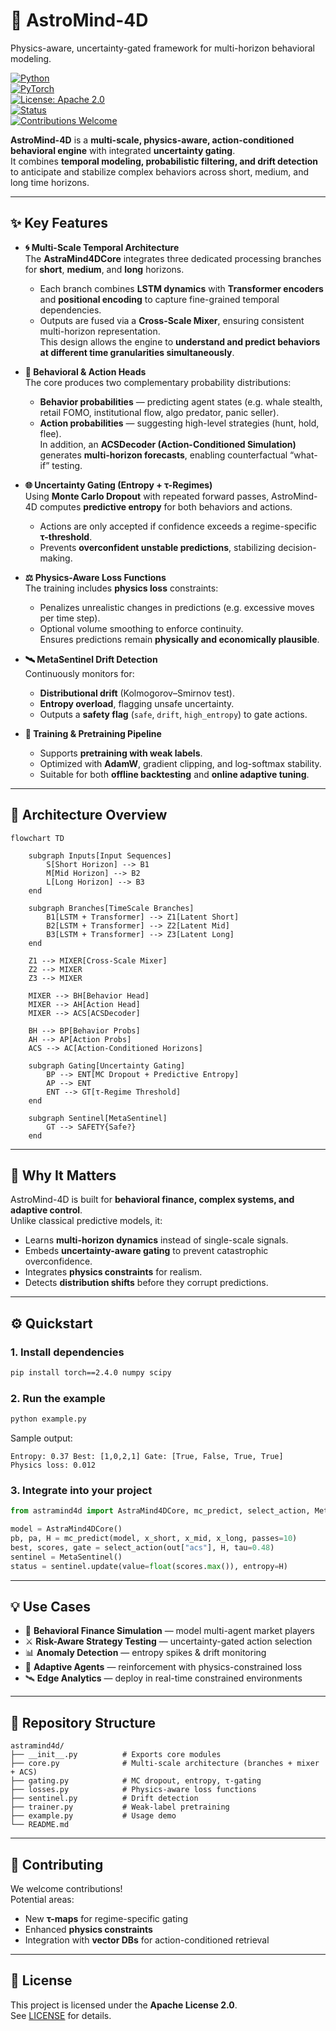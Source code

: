 # 🌌 AstroMind-4D 
Physics-aware, uncertainty-gated framework for multi-horizon behavioral modeling.

[![Python](https://img.shields.io/badge/python-3.11%2B-blue.svg?logo=python)](https://www.python.org/)  
[![PyTorch](https://img.shields.io/badge/PyTorch-2.4+-EE4C2C.svg?logo=pytorch)](https://pytorch.org/)  
[![License: Apache 2.0](https://img.shields.io/badge/License-Apache_2.0-green.svg)](./LICENSE)  
[![Status](https://img.shields.io/badge/status-Experimental-orange)]()  
[![Contributions Welcome](https://img.shields.io/badge/contributions-welcome-brightgreen.svg)](./CONTRIBUTING.md)  

**AstroMind-4D** is a **multi-scale, physics-aware, action-conditioned behavioral engine** with integrated **uncertainty gating**.  
It combines **temporal modeling, probabilistic filtering, and drift detection** to anticipate and stabilize complex behaviors across short, medium, and long time horizons.  

---

## ✨ Key Features  

- **🌀 Multi-Scale Temporal Architecture**  
  The **AstraMind4DCore** integrates three dedicated processing branches for **short**, **medium**, and **long** horizons.  
  - Each branch combines **LSTM dynamics** with **Transformer encoders** and **positional encoding** to capture fine-grained temporal dependencies.  
  - Outputs are fused via a **Cross-Scale Mixer**, ensuring consistent multi-horizon representation.  
  This design allows the engine to **understand and predict behaviors at different time granularities simultaneously**.  

- **🔮 Behavioral & Action Heads**  
  The core produces two complementary probability distributions:  
  - **Behavior probabilities** — predicting agent states (e.g. whale stealth, retail FOMO, institutional flow, algo predator, panic seller).  
  - **Action probabilities** — suggesting high-level strategies (hunt, hold, flee).  
  In addition, an **ACSDecoder (Action-Conditioned Simulation)** generates **multi-horizon forecasts**, enabling counterfactual “what-if” testing.  

- **🌐 Uncertainty Gating (Entropy + τ-Regimes)**  
  Using **Monte Carlo Dropout** with repeated forward passes, AstroMind-4D computes **predictive entropy** for both behaviors and actions.  
  - Actions are only accepted if confidence exceeds a regime-specific **τ-threshold**.  
  - Prevents **overconfident unstable predictions**, stabilizing decision-making.  

- **⚖️ Physics-Aware Loss Functions**  
  The training includes **physics loss** constraints:  
  - Penalizes unrealistic changes in predictions (e.g. excessive moves per time step).  
  - Optional volume smoothing to enforce continuity.  
  Ensures predictions remain **physically and economically plausible**.  

- **🛰️ MetaSentinel Drift Detection**  
  Continuously monitors for:  
  - **Distributional drift** (Kolmogorov–Smirnov test).  
  - **Entropy overload**, flagging unsafe uncertainty.  
  - Outputs a **safety flag** (`safe`, `drift`, `high_entropy`) to gate actions.  

- **🧪 Training & Pretraining Pipeline**  
  - Supports **pretraining with weak labels**.  
  - Optimized with **AdamW**, gradient clipping, and log-softmax stability.  
  - Suitable for both **offline backtesting** and **online adaptive tuning**.  

---

## 🧩 Architecture Overview  

```mermaid
flowchart TD

    subgraph Inputs[Input Sequences]
        S[Short Horizon] --> B1
        M[Mid Horizon] --> B2
        L[Long Horizon] --> B3
    end

    subgraph Branches[TimeScale Branches]
        B1[LSTM + Transformer] --> Z1[Latent Short]
        B2[LSTM + Transformer] --> Z2[Latent Mid]
        B3[LSTM + Transformer] --> Z3[Latent Long]
    end

    Z1 --> MIXER[Cross-Scale Mixer]
    Z2 --> MIXER
    Z3 --> MIXER

    MIXER --> BH[Behavior Head]
    MIXER --> AH[Action Head]
    MIXER --> ACS[ACSDecoder]

    BH --> BP[Behavior Probs]
    AH --> AP[Action Probs]
    ACS --> AC[Action-Conditioned Horizons]

    subgraph Gating[Uncertainty Gating]
        BP --> ENT[MC Dropout + Predictive Entropy]
        AP --> ENT
        ENT --> GT[τ-Regime Threshold]
    end

    subgraph Sentinel[MetaSentinel]
        GT --> SAFETY{Safe?}
    end
```

---

## 📖 Why It Matters  

AstroMind-4D is built for **behavioral finance, complex systems, and adaptive control**.  
Unlike classical predictive models, it:  

- Learns **multi-horizon dynamics** instead of single-scale signals.  
- Embeds **uncertainty-aware gating** to prevent catastrophic overconfidence.  
- Integrates **physics constraints** for realism.  
- Detects **distribution shifts** before they corrupt predictions.  

---

## ⚙️ Quickstart  

### 1. Install dependencies  
```bash
pip install torch==2.4.0 numpy scipy
```

### 2. Run the example  
```bash
python example.py
```

Sample output:  
```
Entropy: 0.37 Best: [1,0,2,1] Gate: [True, False, True, True]
Physics loss: 0.012
```

### 3. Integrate into your project  
```python
from astramind4d import AstraMind4DCore, mc_predict, select_action, MetaSentinel

model = AstraMind4DCore()
pb, pa, H = mc_predict(model, x_short, x_mid, x_long, passes=10)
best, scores, gate = select_action(out["acs"], H, tau=0.48)
sentinel = MetaSentinel()
status = sentinel.update(value=float(scores.max()), entropy=H)
```

---

## 💡 Use Cases  

- 🔎 **Behavioral Finance Simulation** — model multi-agent market players  
- ⚔️ **Risk-Aware Strategy Testing** — uncertainty-gated action selection  
- 📊 **Anomaly Detection** — entropy spikes & drift monitoring  
- 🤖 **Adaptive Agents** — reinforcement with physics-constrained loss  
- 🛰️ **Edge Analytics** — deploy in real-time constrained environments  

---

## 📂 Repository Structure  

```
astramind4d/
├── __init__.py          # Exports core modules
├── core.py              # Multi-scale architecture (branches + mixer + ACS)
├── gating.py            # MC dropout, entropy, τ-gating
├── losses.py            # Physics-aware loss functions
├── sentinel.py          # Drift detection
├── trainer.py           # Weak-label pretraining
├── example.py           # Usage demo
└── README.md
```

---

## 🤝 Contributing  

We welcome contributions!  
Potential areas:  
- New **τ-maps** for regime-specific gating  
- Enhanced **physics constraints**  
- Integration with **vector DBs** for action-conditioned retrieval  

---

## 📜 License  

This project is licensed under the **Apache License 2.0**.  
See [LICENSE](./LICENSE) for details.  
